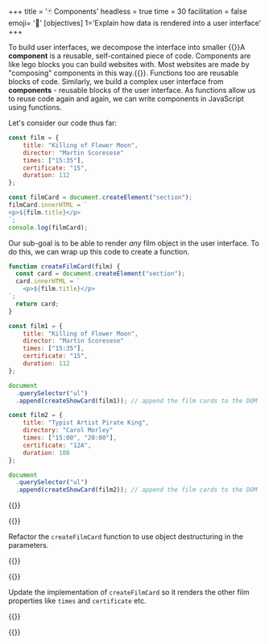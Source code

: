 +++
title = '🃏 Components'
headless = true
time = 30
facilitation = false
emoji= '🧩'
[objectives]
    1='Explain how data is rendered into a user interface'
+++

To build user interfaces, we decompose the interface into smaller {{<tooltip title="components">}}A **component** is a reusable, self-contained piece of code. Components are like lego blocks you can build websites with. Most websites are made by "composing" components in this way.{{</tooltip>}}. Functions too are reusable blocks of code. Similarly, we build a complex user interface from **components** - reusable blocks of the user interface. As functions allow us to reuse code again and again, we can write components in JavaScript using functions.

Let's consider our code thus far:

```js
const film = {
    title: "Killing of Flower Moon",
    director: "Martin Scoresese"
    times: ["15:35"],
    certificate: "15",
    duration: 112
};

const filmCard = document.createElement("section");
filmCard.innerHTML = `
<p>${film.title}</p>
`;
console.log(filmCard);
```

Our sub-goal is to be able to render _any_ film object in the user interface. To do this, we can wrap up this code to create a function.

```js
function createFilmCard(film) {
  const card = document.createElement("section");
  card.innerHTML = `
    <p>${film.title}</p>
`;
  return card;
}

const film1 = {
    title: "Killing of Flower Moon",
    director: "Martin Scoresese"
    times: ["15:35"],
    certificate: "15",
    duration: 112
};

document
  .querySelector("ul")
  .append(createShowCard(film1)); // append the film cards to the DOM

const film2 = {
    title: "Typist Artist Pirate King",
    directory: "Carol Morley"
    times: ["15:00", "20:00"],
    certificate: "12A",
    duration: 108
};

document
  .querySelector("ul")
  .append(createShowCard(film2)); // append the film cards to the DOM
```

{{<tabs>}}

{{<tab name="🧹 Refactor">}}

Refactor the `createFilmCard` function to use object destructuring in the parameters.

{{</tab>}}

{{<tab name="🔧 Implement">}}

Update the implementation of `createFilmCard` so it renders the other film properties like `times` and `certificate` etc.

{{</tab>}}

{{</tabs>}}
